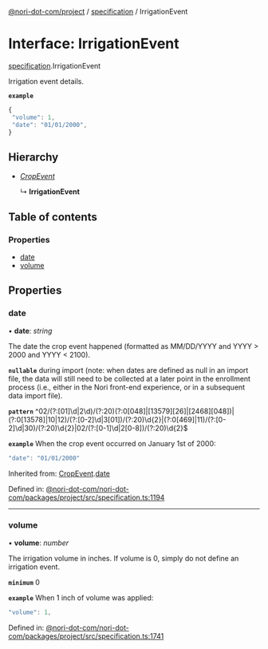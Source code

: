 [@nori-dot-com/project](../README.md) / [specification](../modules/specification.md) / IrrigationEvent

# Interface: IrrigationEvent

[specification](../modules/specification.md).IrrigationEvent

Irrigation event details.

**`example`** 

```js
{
 "volume": 1,
 "date": "01/01/2000",
}
```

## Hierarchy

* [*CropEvent*](specification.cropevent.md)

  ↳ **IrrigationEvent**

## Table of contents

### Properties

- [date](specification.irrigationevent.md#date)
- [volume](specification.irrigationevent.md#volume)

## Properties

### date

• **date**: *string*

The date the crop event happened (formatted as MM/DD/YYYY and YYYY > 2000 and YYYY < 2100).

**`nullable`** during import (note: when dates are defined as null in an import file, the data will still need to be collected at a later point in the enrollment process (i.e., either in the Nori front-end experience, or in a subsequent data import file).

**`pattern`** ^02\/(?:[01]\d|2\d)\/(?:20)(?:0[048]|[13579][26]|[2468][048])|(?:0[13578]|10|12)\/(?:[0-2]\d|3[01])\/(?:20)\d{2}|(?:0[469]|11)\/(?:[0-2]\d|30)\/(?:20)\d{2}|02\/(?:[0-1]\d|2[0-8])\/(?:20)\d{2}$

**`example`** <caption>When the crop event occurred on January 1st of 2000:</caption>

```js
"date": "01/01/2000"
```

Inherited from: [CropEvent](specification.cropevent.md).[date](specification.cropevent.md#date)

Defined in: [@nori-dot-com/nori-dot-com/packages/project/src/specification.ts:1194](https://github.com/nori-dot-eco/nori-dot-com/blob/88bf3ab/packages/project/src/specification.ts#L1194)

___

### volume

• **volume**: *number*

The irrigation volume in inches. If volume is 0, simply do not define an irrigation event.

**`minimum`** 0

**`example`** <caption>When 1 inch of volume was applied:</caption>

```js
"volume": 1,
```

Defined in: [@nori-dot-com/nori-dot-com/packages/project/src/specification.ts:1741](https://github.com/nori-dot-eco/nori-dot-com/blob/88bf3ab/packages/project/src/specification.ts#L1741)
